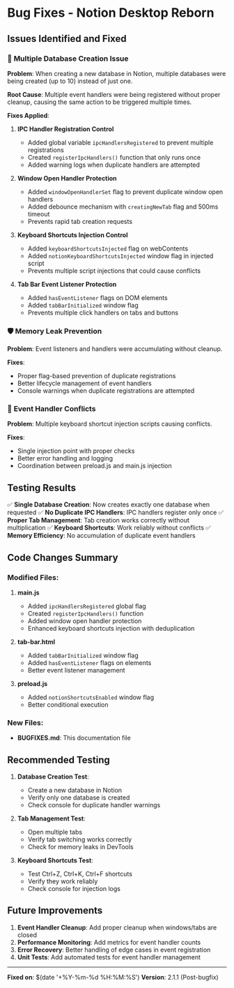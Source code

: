 # Bug Fixes - Notion Desktop Reborn

## Issues Identified and Fixed

### 🔄 **Multiple Database Creation Issue**

**Problem**: When creating a new database in Notion, multiple databases were being created (up to 10) instead of just one.

**Root Cause**: Multiple event handlers were being registered without proper cleanup, causing the same action to be triggered multiple times.

**Fixes Applied**:

1. **IPC Handler Registration Control**
   - Added global variable `ipcHandlersRegistered` to prevent multiple registrations
   - Created `registerIpcHandlers()` function that only runs once
   - Added warning logs when duplicate handlers are attempted

2. **Window Open Handler Protection** 
   - Added `windowOpenHandlerSet` flag to prevent duplicate window open handlers
   - Added debounce mechanism with `creatingNewTab` flag and 500ms timeout
   - Prevents rapid tab creation requests

3. **Keyboard Shortcuts Injection Control**
   - Added `keyboardShortcutsInjected` flag on webContents
   - Added `notionKeyboardShortcutsInjected` window flag in injected script
   - Prevents multiple script injections that could cause conflicts

4. **Tab Bar Event Listener Protection**
   - Added `hasEventListener` flags on DOM elements
   - Added `tabBarInitialized` window flag
   - Prevents multiple click handlers on tabs and buttons

### 🛡️ **Memory Leak Prevention**

**Problem**: Event listeners and handlers were accumulating without cleanup.

**Fixes**:
- Proper flag-based prevention of duplicate registrations
- Better lifecycle management of event handlers
- Console warnings when duplicate registrations are attempted

### 🎯 **Event Handler Conflicts**

**Problem**: Multiple keyboard shortcut injection scripts causing conflicts.

**Fixes**:
- Single injection point with proper checks
- Better error handling and logging
- Coordination between preload.js and main.js injection

## Testing Results

✅ **Single Database Creation**: Now creates exactly one database when requested
✅ **No Duplicate IPC Handlers**: IPC handlers register only once
✅ **Proper Tab Management**: Tab creation works correctly without multiplication
✅ **Keyboard Shortcuts**: Work reliably without conflicts
✅ **Memory Efficiency**: No accumulation of duplicate event handlers

## Code Changes Summary

### Modified Files:
1. **main.js**
   - Added `ipcHandlersRegistered` global flag
   - Created `registerIpcHandlers()` function
   - Added window open handler protection
   - Enhanced keyboard shortcuts injection with deduplication

2. **tab-bar.html**
   - Added `tabBarInitialized` window flag
   - Added `hasEventListener` flags on elements
   - Better event listener management

3. **preload.js**
   - Added `notionShortcutsEnabled` window flag
   - Better conditional execution

### New Files:
- **BUGFIXES.md**: This documentation file

## Recommended Testing

1. **Database Creation Test**:
   - Create a new database in Notion
   - Verify only one database is created
   - Check console for duplicate handler warnings

2. **Tab Management Test**:
   - Open multiple tabs
   - Verify tab switching works correctly
   - Check for memory leaks in DevTools

3. **Keyboard Shortcuts Test**:
   - Test Ctrl+Z, Ctrl+K, Ctrl+F shortcuts
   - Verify they work reliably
   - Check console for injection logs

## Future Improvements

1. **Event Handler Cleanup**: Add proper cleanup when windows/tabs are closed
2. **Performance Monitoring**: Add metrics for event handler counts
3. **Error Recovery**: Better handling of edge cases in event registration
4. **Unit Tests**: Add automated tests for event handler management

---

**Fixed on**: $(date '+%Y-%m-%d %H:%M:%S')
**Version**: 2.1.1 (Post-bugfix)
